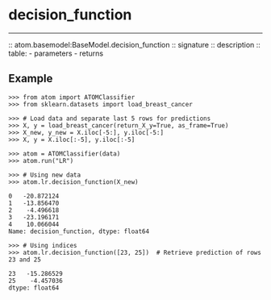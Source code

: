 # decision_function
-------------------

:: atom.basemodel:BaseModel.decision_function
    :: signature
    :: description
    :: table:
        - parameters
        - returns


## Example

```pycon
>>> from atom import ATOMClassifier
>>> from sklearn.datasets import load_breast_cancer

>>> # Load data and separate last 5 rows for predictions
>>> X, y = load_breast_cancer(return_X_y=True, as_frame=True)
>>> X_new, y_new = X.iloc[-5:], y.iloc[-5:]
>>> X, y = X.iloc[:-5], y.iloc[:-5]

>>> atom = ATOMClassifier(data)
>>> atom.run("LR")

>>> # Using new data
>>> atom.lr.decision_function(X_new)

0   -20.872124
1   -13.856470
2    -4.496618
3   -23.196171
4    10.066044
Name: decision_function, dtype: float64

>>> # Using indices
>>> atom.lr.decision_function([23, 25])  # Retrieve prediction of rows 23 and 25

23   -15.286529
25    -4.457036
dtype: float64

```
